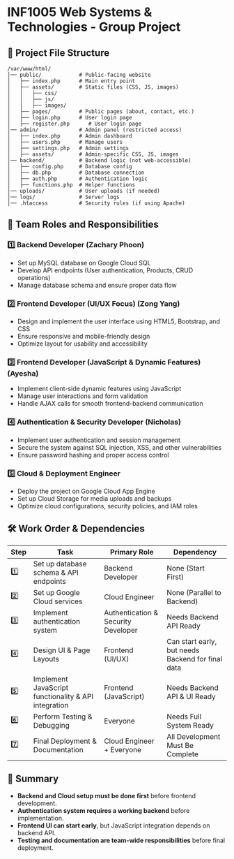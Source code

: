 # INF1005 Web Systems & Technologies - Group Project

## 📁 Project File Structure

```
/var/www/html/
│── public/            # Public-facing website
│   ├── index.php      # Main entry point
│   ├── assets/        # Static files (CSS, JS, images)
│   │   ├── css/
│   │   ├── js/
│   │   ├── images/
│   ├── pages/         # Public pages (about, contact, etc.)
│   ├── login.php      # User login page
│   ├── register.php      # User login page
│── admin/             # Admin panel (restricted access)
│   ├── index.php      # Admin dashboard
│   ├── users.php      # Manage users
│   ├── settings.php   # Admin settings
│   ├── assets/        # Admin-specific CSS, JS, images
│── backend/           # Backend logic (not web-accessible)
│   ├── config.php     # Database config
│   ├── db.php         # Database connection
│   ├── auth.php       # Authentication logic
│   ├── functions.php  # Helper functions
│── uploads/           # User uploads (if needed)
│── logs/              # Server logs
│── .htaccess          # Security rules (if using Apache)
```

## 👥 Team Roles and Responsibilities  

### **1️⃣ Backend Developer**  (Zachary Phoon)
- Set up MySQL database on Google Cloud SQL  
- Develop API endpoints (User authentication, Products, CRUD operations)  
- Manage database schema and ensure proper data flow  

### **2️⃣ Frontend Developer (UI/UX Focus)**  (Zong Yang)
- Design and implement the user interface using HTML5, Bootstrap, and CSS  
- Ensure responsive and mobile-friendly design  
- Optimize layout for usability and accessibility  

### **3️⃣ Frontend Developer (JavaScript & Dynamic Features)**  (Ayesha)
- Implement client-side dynamic features using JavaScript  
- Manage user interactions and form validation  
- Handle AJAX calls for smooth frontend-backend communication  

### **4️⃣ Authentication & Security Developer** (Nicholas)   
- Implement user authentication and session management  
- Secure the system against SQL injection, XSS, and other vulnerabilities  
- Ensure password hashing and proper access control  

### **5️⃣ Cloud & Deployment Engineer**  
- Deploy the project on Google Cloud App Engine  
- Set up Cloud Storage for media uploads and backups  
- Optimize cloud configurations, security policies, and IAM roles  

## 🛠️ Work Order & Dependencies  

| Step | Task | Primary Role | Dependency |
|------|------|-------------|------------|
| 1️⃣ | Set up database schema & API endpoints | Backend Developer | None (Start First) |
| 2️⃣ | Set up Google Cloud services | Cloud Engineer | None (Parallel to Backend) |
| 3️⃣ | Implement authentication system | Authentication & Security Developer | Needs Backend API Ready |
| 4️⃣ | Design UI & Page Layouts | Frontend (UI/UX) | Can start early, but needs Backend for final data |
| 5️⃣ | Implement JavaScript functionality & API integration | Frontend (JavaScript) | Needs Backend API & UI Ready |
| 6️⃣ | Perform Testing & Debugging | Everyone | Needs Full System Ready |
| 7️⃣ | Final Deployment & Documentation | Cloud Engineer + Everyone | All Development Must Be Complete |

## 📌 Summary
- **Backend and Cloud setup must be done first** before frontend development.
- **Authentication system requires a working backend** before implementation.
- **Frontend UI can start early**, but JavaScript integration depends on backend API.
- **Testing and documentation are team-wide responsibilities** before final deployment.


